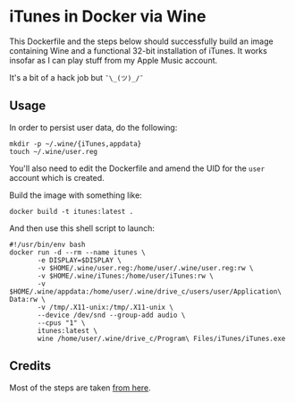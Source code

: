 # iTunes in Docker via Wine

This Dockerfile and the steps below should successfully build an image containing Wine and a functional 32-bit installation of iTunes.  It works insofar as I can play stuff from my Apple Music account.

It's a bit of a hack job but `¯\_(ツ)_/¯`

## Usage

In order to persist user data, do the following:

```shell
mkdir -p ~/.wine/{iTunes,appdata}
touch ~/.wine/user.reg
```

You'll also need to edit the Dockerfile and amend the UID for the `user` account which is created.

Build the image with something like:

```shell
docker build -t itunes:latest .
```

And then use this shell script to launch:

```shell
#!/usr/bin/env bash
docker run -d --rm --name itunes \
       -e DISPLAY=$DISPLAY \
       -v $HOME/.wine/user.reg:/home/user/.wine/user.reg:rw \
       -v $HOME/.wine/iTunes:/home/user/iTunes:rw \
       -v $HOME/.wine/appdata:/home/user/.wine/drive_c/users/user/Application\ Data:rw \
       -v /tmp/.X11-unix:/tmp/.X11-unix \
       --device /dev/snd --group-add audio \
       --cpus "1" \
       itunes:latest \
       wine /home/user/.wine/drive_c/Program\ Files/iTunes/iTunes.exe
```

## Credits
Most of the steps are taken [from here](https://medium.com/@miguel.nunes.72/how-to-install-itunes-on-linux-using-wine-6d5485fb3e85).
 
